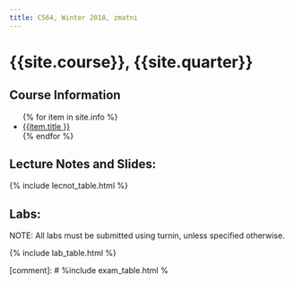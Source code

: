 ```yaml
---
title: CS64, Winter 2018, zmatni
---
```


# {{site.course}}, {{site.quarter}}

<!-- comment -->

<div id="info" data-role="collapsible" data-collapsed="false">
<h2>Course Information</h2>
<ul>
{% for item in site.info %}
<li><a href="{{item.url}}"  data-ajax="false">{{item.title }}</a></li>
{% endfor %}
</ul>
</div>

<div data-role="collapsible" data-collapsed="false">
<h2 id="lecture_notes">Lecture Notes and Slides:</h2>
{% include lecnot_table.html %}
</div>

<!--
<div data-role="collapsible" data-collapsed="false">
<h2 id="simplifiedhw">Homework:</h2>
{% include simplifiedhw_table.html %}
</div>
-->

<div data-role="collapsible" data-collapsed="false">
<h2 id="labs">Labs:</h2>
<p>NOTE: All labs must be submitted using turnin, unless specified otherwise.</p>
{% include lab_table.html %}
</div>

<!--
<div data-role="collapsible" data-collapsed="false">
<h2 id="exams">Exams</h2>
-->

[comment]: # %include exam_table.html %

<!-- 
</div>
-->
